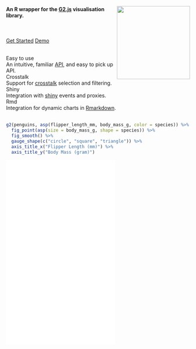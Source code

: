 <br/>

<div class="row">

<div class="jumbotron">
<img src="reference/figures/logo.png" height="200px" align="right"/>
<h4>An R wrapper for the <a href="https://g2.antv.vision/en" class="link" target="_blank">G2.js</a> visualisation library.</h4>
<p>
<br/>
<br/>
<a class="btn btn-primary btn-lg" href="articles/get-started.html" role="button">Get Started</a>
<a class="btn btn-orange btn-lg" href="articles/demo.html" role="button">Demo</a>
</p>
</div>

</div>

<br/>

<div class="row">

<div class="col-sm-3">
<div class="panel panel-info">
<div class="panel-heading">Easy to use</div>
<div class="panel-body centerize">
An intuitive, familiar <a href="articles/aspects.html">API</a>, and easy to pick up API.
</div>
</div>
</div>

<div class="col-sm-3">
<div class="panel panel-info">
<div class="panel-heading">Crosstalk</div>
<div class="panel-body centerize">
Support for <a href="articles/crosstalk.html">crosstalk</a> selection and filtering.
</div>
</div>
</div>

<div class="col-sm-3">
<div class="panel panel-info">
<div class="panel-heading">Shiny</div>
<div class="panel-body centerize">
Integration with <a href="articles/shiny.html">shiny</a> events and proxies.
</div>
</div>
</div>

<div class="col-sm-3">
<div class="panel panel-info">
<div class="panel-heading">Rmd</div>
<div class="panel-body centerize">
Integration for dynamic charts in <a href="articles/actions.html">Rmarkdown</a>.
</div>
</div>
</div>

</div>

<br />

```r
g2(penguins, asp(flipper_length_mm, body_mass_g, color = species)) %>% 
  fig_point(asp(size = body_mass_g, shape = species)) %>% 
  fig_smooth() %>% 
  gauge_shape(c("circle", "square", "triangle")) %>% 
  axis_title_x("Flipper Length (mm)") %>% 
  axis_title_y("Body Mass (gram)") 
```

<iframe class="g2r" src="embed.html" onload="this.width='100%';this.height='505px'" style="border:none;height:505px;" />

## Get it

```r
# install.packages("remotes")
remotes::install_github("devOpifex/g2r")
```

